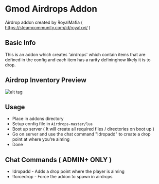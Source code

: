 # Gmod Airdrops Addon
Airdrop addon created by RoyalMafia ( https://steamcommunity.com/id/royalxvi/ ) 

## Basic Info

This is an addon which creates 'airdrops' which contain items that are defined in the config and 
each item has a rarity defininghow likely it is to drop.

## Airdrop Inventory Preview

![alt tag](https://i.gyazo.com/a47b22569d75104fbc36d27307f72132.png)

## Usage 
- Place in addons directory
- Setup config file in `Airdrops-master/lua`
- Boot up server ( It will create all required files / directories on boot up )
- Go on server and use the chat command "!dropadd" to create a drop point at where you're aiming
- Done

## Chat Commands ( ADMIN+ ONLY ) 
- !dropadd   - Adds a drop point where the player is aiming
- !forcedrop - Force the addon to spawn in airdrops 
